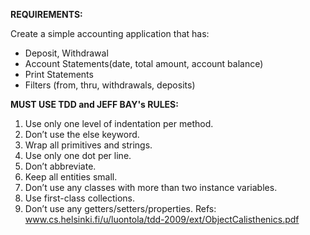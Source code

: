 **REQUIREMENTS:**

Create a simple accounting application that has:

* Deposit, Withdrawal
* Account Statements(date, total amount, account balance)
* Print Statements
* Filters (from, thru, withdrawals, deposits)

**MUST USE TDD and JEFF BAY's RULES:**

1. Use only one level of indentation per method.
2. Don’t use the else keyword.
3. Wrap all primitives and strings.
4. Use only one dot per line.
5. Don’t abbreviate.
6. Keep all entities small.
7. Don’t use any classes with more than two instance variables.
8. Use first-class collections.
9. Don’t use any getters/setters/properties.  Refs: www.cs.helsinki.fi/u/luontola/tdd-2009/ext/ObjectCalisthenics.pdf
